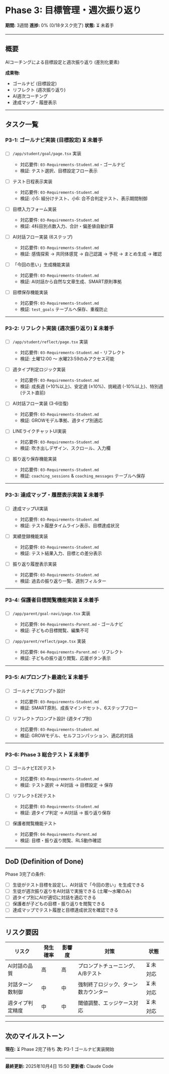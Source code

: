 # Phase 3: 目標管理・週次振り返り

**期間:** 3週間
**進捗:** 0% (0/18タスク完了)
**状態:** ⏳ 未着手

---

## 概要

AIコーチングによる目標設定と週次振り返り (差別化要素)

**成果物:**
- ゴールナビ (目標設定)
- リフレクト (週次振り返り)
- AI週次コーチング
- 達成マップ・履歴表示

---

## タスク一覧

### P3-1: ゴールナビ実装 (目標設定) ⏳ 未着手

- [ ] `/app/student/goal/page.tsx` 実装
  - 対応要件: `03-Requirements-Student.md` - ゴールナビ
  - 検証: テスト選択、目標設定フロー表示

- [ ] テスト日程表示実装
  - 対応要件: `03-Requirements-Student.md`
  - 検証: 小5: 組分けテスト、小6: 合不合判定テスト、表示期間制御

- [ ] 目標入力フォーム実装
  - 対応要件: `03-Requirements-Student.md`
  - 検証: 4科目別点数入力、合計・偏差値自動計算

- [ ] AI対話フロー実装 (6ステップ)
  - 対応要件: `03-Requirements-Student.md`
  - 検証: 感情探索 → 共同体感覚 → 自己認識 → 予祝 → まとめ生成 → 確認

- [ ] 「今回の思い」生成機能実装
  - 対応要件: `03-Requirements-Student.md`
  - 検証: AI対話から自然な文章生成、SMART原則準拠

- [ ] 目標保存機能実装
  - 対応要件: `03-Requirements-Student.md`
  - 検証: `test_goals` テーブルへ保存、重複防止

---

### P3-2: リフレクト実装 (週次振り返り) ⏳ 未着手

- [ ] `/app/student/reflect/page.tsx` 実装
  - 対応要件: `03-Requirements-Student.md` - リフレクト
  - 検証: 土曜12:00 〜 水曜23:59のみアクセス可能

- [ ] 週タイプ判定ロジック実装
  - 対応要件: `03-Requirements-Student.md`
  - 検証: 成長週 (+10%以上)、安定週 (±10%)、挑戦週 (-10%以上)、特別週 (テスト直前)

- [ ] AI対話フロー実装 (3-6往復)
  - 対応要件: `03-Requirements-Student.md`
  - 検証: GROWモデル準拠、週タイプ別適応

- [ ] LINEライクチャットUI実装
  - 対応要件: `03-Requirements-Student.md`
  - 検証: 吹き出しデザイン、スクロール、入力欄

- [ ] 振り返り保存機能実装
  - 対応要件: `03-Requirements-Student.md`
  - 検証: `coaching_sessions` & `coaching_messages` テーブルへ保存

---

### P3-3: 達成マップ・履歴表示実装 ⏳ 未着手

- [ ] 達成マップUI実装
  - 対応要件: `03-Requirements-Student.md`
  - 検証: テスト履歴タイムライン表示、目標達成状況

- [ ] 実績登録機能実装
  - 対応要件: `03-Requirements-Student.md`
  - 検証: テスト結果入力、目標との差分表示

- [ ] 振り返り履歴表示実装
  - 対応要件: `03-Requirements-Student.md`
  - 検証: 過去の振り返り一覧、週別フィルター

---

### P3-4: 保護者目標閲覧機能実装 ⏳ 未着手

- [ ] `/app/parent/goal-navi/page.tsx` 実装
  - 対応要件: `04-Requirements-Parent.md` - ゴールナビ
  - 検証: 子どもの目標閲覧、編集不可

- [ ] `/app/parent/reflect/page.tsx` 実装
  - 対応要件: `04-Requirements-Parent.md` - リフレクト
  - 検証: 子どもの振り返り閲覧、応援ボタン表示

---

### P3-5: AIプロンプト最適化 ⏳ 未着手

- [ ] ゴールナビプロンプト設計
  - 対応要件: `03-Requirements-Student.md`
  - 検証: SMART原則、成長マインドセット、6ステップフロー

- [ ] リフレクトプロンプト設計 (週タイプ別)
  - 対応要件: `03-Requirements-Student.md`
  - 検証: GROWモデル、セルフコンパッション、適応的対話

---

### P3-6: Phase 3 総合テスト ⏳ 未着手

- [ ] ゴールナビE2Eテスト
  - 対応要件: `03-Requirements-Student.md`
  - 検証: テスト選択 → AI対話 → 目標設定 → 保存

- [ ] リフレクトE2Eテスト
  - 対応要件: `03-Requirements-Student.md`
  - 検証: 週タイプ判定 → AI対話 → 振り返り保存

- [ ] 保護者閲覧機能テスト
  - 対応要件: `04-Requirements-Parent.md`
  - 検証: 目標・振り返り閲覧、RLS動作確認

---

## DoD (Definition of Done)

Phase 3完了の条件:

- [ ] 生徒がテスト目標を設定し、AI対話で「今回の思い」を生成できる
- [ ] 生徒が週次振り返りをAI対話で実施できる (土曜〜水曜のみ)
- [ ] 週タイプ別にAIが適切に対話を適応できる
- [ ] 保護者が子どもの目標・振り返りを閲覧できる
- [ ] 達成マップでテスト履歴と目標達成状況を確認できる

---

## リスク要因

| リスク | 発生確率 | 影響度 | 対策 | 状態 |
|--------|---------|--------|------|------|
| AI対話の品質 | 高 | 高 | プロンプトチューニング、A/Bテスト | ⏳ 未対応 |
| 対話ターン数制御 | 中 | 中 | 強制終了ロジック、ターン数カウンター | ⏳ 未対応 |
| 週タイプ判定精度 | 中 | 中 | 閾値調整、エッジケース対応 | ⏳ 未対応 |

---

## 次のマイルストーン

**現在:** ⏳ Phase 2完了待ち
**次:** P3-1 ゴールナビ実装開始

---

**最終更新:** 2025年10月4日 15:50
**更新者:** Claude Code

